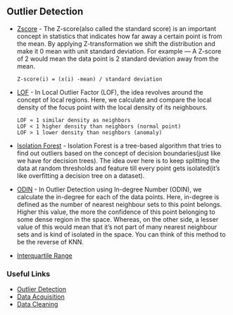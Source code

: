 ## Outlier Detection

- [Zscore](https://github.com/tb-rules10/Data-Science/blob/main/Outlier%20Detection/Zscore.py) - The Z-score(also called the standard score) is an important concept in statistics that indicates how far away a certain point is from the mean. By applying Z-transformation we shift the distribution and make it 0 mean with unit standard deviation. For example — A Z-score of 2 would mean the data point is 2 standard deviation away from the mean.

     `Z-score(i) = (x(i) -mean) / standard deviation`

- [LOF](https://github.com/tb-rules10/Data-Science/blob/main/Outlier%20Detection/LOF.py) - In Local Outlier Factor (LOF), the idea revolves around the concept of local regions. Here, we calculate and compare the local density of the focus point with the local density of its neighbours.

     `LOF ≈ 1 similar density as neighbors` <br>
     `LOF < 1 higher density than neighbors (normal point)` <br>
     `LOF > 1 lower density than neighbors (anomaly)` <br>

- [Isolation Forest](https://github.com/tb-rules10/Data-Science/blob/main/Outlier%20Detection/IF.py) - Isolation Forest is a tree-based algorithm that tries to find out outliers based on the concept of decision boundaries(just like we have for decision trees). The idea over here is to keep splitting the data at random thresholds and feature till every point gets isolated(it’s like overfitting a decision tree on a dataset).

- [ODIN](https://github.com/tb-rules10/Data-Science/blob/main/Outlier%20Detection/ODIN.py) - In Outlier Detection using In-degree Number (ODIN), we calculate the in-degree for each of the data points. Here, in-degree is defined as the number of nearest neighbour sets to this point belongs. Higher this value, the more the confidence of this point belonging to some dense region in the space. Whereas, on the other side, a lesser value of this would mean that it’s not part of many nearest neighbour sets and is kind of isolated in the space. You can think of this method to be the reverse of KNN.


- [Interquartile Range](https://github.com/tb-rules10/Data-Science/blob/main/Outlier%20Detection/IQR.py)

### Useful Links

- [Outlier Detection](https://towardsdatascience.com/5-outlier-detection-methods-that-every-data-enthusiast-must-know-f917bf439210)
- [Data Acquisition](https://intellipaat.com/blog/tutorial/data-science-tutorial/data-acquisition/#:~:text=What%20is%20Data%20Acquisition%3F,%2C%20Querying%20relational%20database%2C%20etc.)
- [Data Cleaning](https://towardsdatascience.com/what-is-data-cleaning-how-to-process-data-for-analytics-and-machine-learning-modeling-c2afcf4fbf45)



